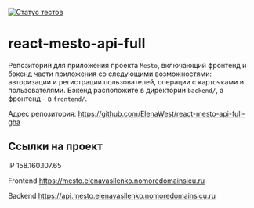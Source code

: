 [![Статус тестов](../../actions/workflows/tests.yml/badge.svg)](../../actions/workflows/tests.yml)

# react-mesto-api-full
Репозиторий для приложения проекта `Mesto`, включающий фронтенд и бэкенд части приложения со следующими возможностями: авторизации и регистрации пользователей, операции с карточками и пользователями. Бэкенд расположите в директории `backend/`, а фронтенд - в `frontend/`. 
  
Адрес репозитория: https://github.com/ElenaWest/react-mesto-api-full-gha

## Ссылки на проект

IP 158.160.107.65

Frontend https://mesto.elenavasilenko.nomoredomainsicu.ru

Backend https://api.mesto.elenavasilenko.nomoredomainsicu.ru
